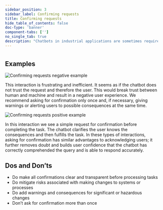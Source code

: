 ```yaml
---
sidebar_position: 3
sidebar_label: Confirming requests
title: Confirming requests
hide_table_of_contents: false
doc-type: 'banner'
component-tabs: ['']
no_single_tab: true
description: "Chatbots in industrial applications are sometimes required to carry out long-lasting and consequential changes to systems. Changing a system incorrectly can lead to substantial issues within a plant or a factory, such as not connecting a device properly, resetting a password without informing users, or onboarding new roles or user permissions incorrectly. To mitigate these risks, chatbots should always confirm user requests."
---
```


# 
 
## Examples 

![Confirming requests negative example](https://www.figma.com/design/wEptRgAezDU1z80Cn3eZ0o/iX-Pattern-Illustrations?node-id=3218-4332&t=etx1DcSbA7VDx5xD-4)

This interaction is frustrating and inefficient. It seems as if the chatbot does not trust the request and therefore the user. This would break trust between human and machine and result in a negative user experience. We recommend asking for confirmation only once and, if necessary, giving warnings or alerting users to possible consequences at the same time. 

![Confirming requests positive example](https://www.figma.com/design/wEptRgAezDU1z80Cn3eZ0o/iX-Pattern-Illustrations?node-id=3218-4396&t=etx1DcSbA7VDx5xD-4)

In this interaction we see a simple request for confirmation before completing the task. The chatbot clarifies the user knows the consequences and then fulfills the task. In these types of interactions, asking for confirmation has similar advantages to acknowledging users; it further removes doubt and builds user confidence that the chatbot has correctly comprehended the query and is able to respond accurately.  

## Dos and Don’ts

-	Do make all confirmations clear and transparent before processing tasks  
-	Do mitigate risks associated with making changes to systems or processes  
-	Do add warnings and consequences for significant or hazardous changes  
-	Don’t ask for confirmation more than once 
